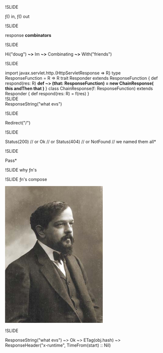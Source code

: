 !SLIDE

&fnof;() in, &fnof;() out

!SLIDE

response <strong>combinators</strong>

!SLIDE

Hi("doug") <strong>~></strong> Im <strong>~></strong> Combinating <strong>~></strong> With("friends")

!SLIDE
<div class='hc'>import javax.servlet.http.{HttpServletResponse => R}
type ResponseFunction = R => R
trait Responder extends ResponseFunction {
  def respond(res: R)
  <strong>def ~> (that: ResponseFunction) = new ChainResponse(
    this andThen that
  )</strong>
}
class ChainResponse(f: ResponseFunction) extends Responder {
  def respond(res: R) = f(res)
}
</div>
!SLIDE
<div class="hc"><span class="ex">ResponseString</span>("what evs")
</div>

!SLIDE
<div class="hc"><span class="ex">Redirect</span>("/")
</div>

!SLIDE
<div class="hc"><span class="ex">Status</span>(200)
<span class="comment">// or</span>
<span class="ex">Ok</span>
<span class="comment">// or</span>
<span class="ex">Status</span>(404)
<span class="comment">// or</span>
<span class="ex">NotFound</span>
<span class="comment">// we named them all*</span>
</div>


!SLIDE
<div class="hc"><span class="ex">Pass</span>*</div>

!SLIDE
why &fnof;n's

!SLIDE
&fnof;n's compose

![compose](responses/debussy.jpg "compose")

!SLIDE
<div class="hc"><span class="ex">ResponseString</span>("what evs") ~> <span class="ex">Ok</span> ~> <span class="ex">ETag</span>(obj.hash) ~>
   <span class="ex">ResponseHeader</span>("x-runtime", TimeFrom(start) :: Nil)
</div>